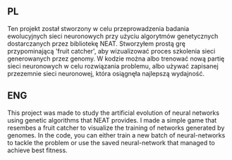 PL
----
Ten projekt został stworzony w celu przeprowadzenia badania ewolucyjnych sieci neuronowych przy użyciu algorytmów genetycznych dostarczanych przez bibliotekę NEAT. 
Stworzyłem prostą grę przypominającą 'fruit catcher', aby wizualizować proces szkolenia sieci generowanych przez genomy.
W kodzie można albo trenować nową partię sieci neuronowych w celu rozwiązania problemu, albo używać zapisanej przezemnie sieci neuronowej, która osiągnęła najlepszą wydajność.

ENG
----
This project was made to study the artificial evolution of neural networks using genetic algorithms that NEAT provides.
I made a simple game that resembes a fruit catcher to visualize the training of networks generated by genomes.
In the code, you can either train a new batch of neural-networks to tackle the problem or use the saved neural-network that managed to achieve best fitness. 
